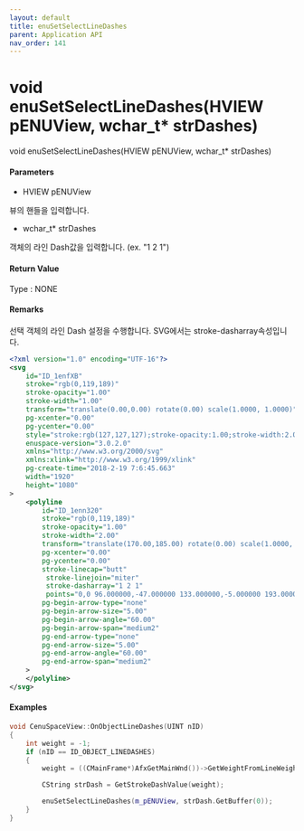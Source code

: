 ```yaml
---
layout: default
title: enuSetSelectLineDashes
parent: Application API
nav_order: 141
---
```

# void enuSetSelectLineDashes\(HVIEW pENUView, wchar\_t\* strDashes\)

void enuSetSelectLineDashes\(HVIEW pENUView, wchar\_t\* strDashes\)

#### Parameters

* HVIEW pENUView

뷰의 핸들을 입력합니다.

* wchar\_t\* strDashes

객체의 라인 Dash값을 입력합니다. \(ex. "1 2 1"\)

#### Return Value

Type : NONE

#### Remarks

선택 객체의 라인 Dash 설정을 수행합니다. SVG에서는 stroke-dasharray속성입니다.

```xml
<?xml version="1.0" encoding="UTF-16"?>
<svg
    id="ID_1enfXB"
    stroke="rgb(0,119,189)"
    stroke-opacity="1.00"
    stroke-width="1.00"
    transform="translate(0.00,0.00) rotate(0.00) scale(1.0000, 1.0000)"
    pg-xcenter="0.00"
    pg-ycenter="0.00"
    style="stroke:rgb(127,127,127);stroke-opacity:1.00;stroke-width:2.00;stroke-dasharray:1,1,1;"
    enuspace-version="3.0.2.0"
    xmlns="http://www.w3.org/2000/svg"
    xmlns:xlink="http://www.w3.org/1999/xlink"
    pg-create-time="2018-2-19 7:6:45.663"
    width="1920"
    height="1080"
>
    <polyline
        id="ID_1enn320"
        stroke="rgb(0,119,189)"
        stroke-opacity="1.00"
        stroke-width="2.00"
        transform="translate(170.00,185.00) rotate(0.00) scale(1.0000, 1.0000)"
        pg-xcenter="0.00"
        pg-ycenter="0.00"
        stroke-linecap="butt"
         stroke-linejoin="miter"
         stroke-dasharray="1 2 1"
         points="0,0 96.000000,-47.000000 133.000000,-5.000000 193.000000,-23.000000 260.000000,16.000000"
        pg-begin-arrow-type="none"
        pg-begin-arrow-size="5.00"
        pg-begin-arrow-angle="60.00"
        pg-begin-arrow-span="medium2"
        pg-end-arrow-type="none"
        pg-end-arrow-size="5.00"
        pg-end-arrow-angle="60.00"
        pg-end-arrow-span="medium2"
    >
    </polyline>
</svg>
```

#### Examples

```cpp
void CenuSpaceView::OnObjectLineDashes(UINT nID)
{
    int weight = -1;
    if (nID == ID_OBJECT_LINEDASHES)
    {
        weight = ((CMainFrame*)AfxGetMainWnd())->GetWeightFromLineWeight(ID_OBJECT_LINEDASHES);

        CString strDash = GetStrokeDashValue(weight);

        enuSetSelectLineDashes(m_pENUView, strDash.GetBuffer(0));
    }
}
```



